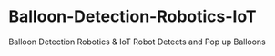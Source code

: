 # Balloon-Detection-Robotics-IoT
Balloon Detection Robotics &amp; IoT
Robot Detects and Pop up Balloons
